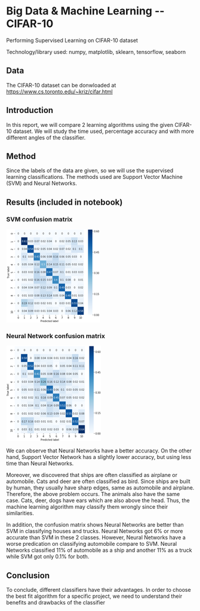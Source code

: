 # Big Data & Machine Learning -- CIFAR-10
Performing Supervised Learning on CIFAR-10 dataset

Technology/library used: numpy, matplotlib, sklearn, tensorflow, seaborn

## Data
The CIFAR-10 dataset can be donwloaded at https://www.cs.toronto.edu/~kriz/cifar.html

## Introduction
In this report, we will compare 2 learning algorithms using the given CIFAR-10 dataset. We will study the time used, percentage accuracy and with more different angles of the classifier.

## Method
Since the labels of the data are given, so we will use the supervised learning classifications. The methods used are Support Vector Machine (SVM) and Neural Networks. 

## Results (included in notebook)

### SVM confusion matrix

![alt image](ResultsSVM.png) 

### Neural Network confusion matrix

![alt image](ResultsNN.png)

We can observe that Neural Networks have a better accuracy. On the other hand, Support Vector Network has a slightly lower accuracy, but using less time than Neural Networks.

Moreover, we discovered that ships are often classified as airplane or automobile. Cats and deer are often classified as bird. Since ships are built by human, they usually have sharp edges, same as automobile and airplane. Therefore, the above problem occurs. The animals also have the same case. Cats, deer, dogs have ears which are also above the head. Thus, the machine learning algorithm may classify them wrongly since their similarities.

In addition, the confusion matrix shows Neural Networks are better than SVM in classifying houses and trucks. Neural Networks got 6% or more accurate than SVM in these 2 classes. However, Neural Networks have a worse predication on classifying automobile compare to SVM. Neural Networks classified 11% of automobile as a ship and another 11% as a truck while SVM got only 0.1% for both.


## Conclusion
To conclude, different classifiers have their advantages. In order to choose the best fit algorithm for a specific project, we need to understand their benefits and drawbacks of the classifier
